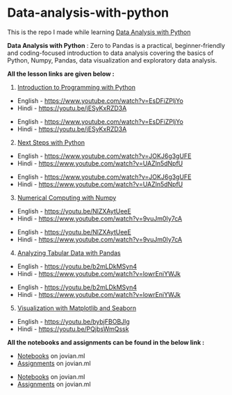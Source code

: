 # Data-analysis-with-python
This is the repo I made while learning [Data Analysis with Python](https://www.zerotopandas.com/.)

**Data Analysis with Python** : Zero to Pandas is a practical, beginner-friendly and coding-focused introduction to data analysis covering the basics of Python, Numpy, Pandas, data visualization and exploratory data analysis.


**All the lesson links are given below :**

1. [Introduction to Programming with Python](https://jovian.ml/learn/data-analysis-with-python-zero-to-pandas/lesson/lesson-1-introduction-to-programming-with-Python)
* English - https://www.youtube.com/watch?v=EsDFiZPljYo
* Hindi - https://youtu.be/jESyKxRZD3A

- English - https://www.youtube.com/watch?v=EsDFiZPljYo
- Hindi - https://youtu.be/jESyKxRZD3A

2. [Next Steps with Python](https://jovian.ml/learn/data-analysis-with-python-zero-to-pandas/lesson/lesson-2-next-steps-with-python)
* English - https://www.youtube.com/watch?v=JOKJ6g3gUFE
* Hindi - https://www.youtube.com/watch?v=UAZln5dNpfU

- English - https://www.youtube.com/watch?v=JOKJ6g3gUFE
- Hindi - https://www.youtube.com/watch?v=UAZln5dNpfU

3. [Numerical Computing with Numpy](https://jovian.ml/learn/data-analysis-with-python-zero-to-pandas/lesson/lesson-3-numerical-computing-with-numpy)
* English - https://youtu.be/NlZXAytUeeE
* Hindi - https://www.youtube.com/watch?v=9vuJm0Iy7cA

- English - https://youtu.be/NlZXAytUeeE
- Hindi - https://www.youtube.com/watch?v=9vuJm0Iy7cA

4. [Analyzing Tabular Data with Pandas](https://jovian.ml/learn/data-analysis-with-python-zero-to-pandas/lesson/lesson-4-analyzing-tabular-data-with-pandas)
* English - https://youtu.be/b2mLDkMSyn4
* Hindi - https://www.youtube.com/watch?v=lowrEniYWJk

- English - https://youtu.be/b2mLDkMSyn4
- Hindi - https://www.youtube.com/watch?v=lowrEniYWJk

5. [Visualization with Matplotlib and Seaborn](https://jovian.ml/learn/data-analysis-with-python-zero-to-pandas/lesson/lesson-5-data-visualization-with-matplotlib-and-seaborn)

- English - https://youtu.be/bybjFBOBJlg
- Hindi - https://youtu.be/PQjbsWmQssk

**All the notebooks and assignments can be found in the below link :**
* [Notebooks](https://jovian.ml/sagarrajaim/collections/data-analysis-with-python) on jovian.ml
* [Assignments](https://jovian.ml/ashutoshkrris/collections/assignment) on jovian.ml

- [Notebooks](https://jovian.ml/ashutoshkrris/collections/data-analysis-with-python) on jovian.ml
- [Assignments](https://jovian.ml/sagarrajaim/collections/data-analysis-assignments) on jovian.ml
